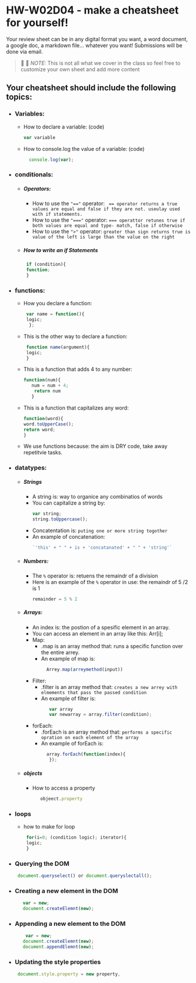 # HW-W02D04 - make a cheatsheet for yourself!

Your review sheet can be in any digital format you want, a word document, a google doc, a markdown file… whatever you want! Submissions will be done via email.

> 📢 📢  *NOTE:*  This is not all what we cover in the class so feel free to customize your own sheet and add more content

## Your cheatsheet should include the following topics:

* ### Variables:
  * How to declare a variable: (code)
    ```javascript
    var variable 
     ```
  * How to console.log the value of a variable: (code)
    ```javascript
      console.log(var);
     ```
     
* ### conditionals:
  * ##### Operators:
    * How to use the `"=="` operator: 
     ` == operator returns a true values are equal and false if they are not. useulay used with if statements.`
    * How to use the `"==="` operator: 
     `=== operattor retunes true if both values are equal and type- match, false if otherwise`
    * How to use the `">"` operator: 
        `greater than sign returns true is value of the left is large than the value on the right` 
   * ##### How to write an if Statements 
      ```javascript
       if (condition){
       function;
       }
       ```
 * ### functions:
    * How you declare a function: 
      ```javascript
       var name = function(){
       logic;
        };
       ```
    * This is the other way to declare a function: 
      ```javascript
       function name(argument){
       logic;
       }
       ```
    * This is a function that adds 4 to any number:
        ```javascript
        function(num){
           num = num + 4;
            return num
           }
        ```
    * This is a function that capitalizes any word: 
        ```javascript
       function(word){
       word.toUpperCase();
       return word;
       }
       ```
    * We use functions because:
     the aim is DRY code, take away repetitvie tasks. 
* ### datatypes:
  * ##### Strings
    * A string is: 
        way to organice any combinatios of words
    * You can capitalize a string by: 
        ```javascript
       var string;
       string.toUppercase();
       ```
    * Concatentation is: 
        `puting one or more string togother`
    * An example of concatenation: 
         ```javascript
        `'this' + " " + is + 'concatanated' + " " + 'string'`
       ```
  * ##### Numbers:
    * The `%` operator is: retuens the remaindr of a division 
    * Here is an example of the `%` operator in use: the remaindr of 5 /2  is 1 
       ```javascript
       remainder = 5 % 2
       ```
  * ##### Arrays:
    * An index is: the postion of a spesific element in an array.
    * You can access an element in an array like this: Arr[i];
    * Map:
      * .map is an array method that: 
         runs a specific function over the entire arrey.
      * An example of map is: 
        ```javascript
          Arrey.map(arreymethod(input))
         ```
    * Filter:
      * .filter is an array method that: 
          ` creates a new arrey with elmements that pass the passed condition `
      * An example of filter is: 
        ```javascript
           var array 
           var newarray = array.filter(condition);
         ```
    * forEach:
      * .forEach is an array method that: 
         ` performs a specific opration on each element of the array `
      *  An example of forEach is: 
         ```javascript
           array.forEach(function(index){
            });
         ```

   * ##### objects
     * How to access a property  
        ```javascript
           objeect.property
        ```
* ### loops
     *   how to make for loop 
         ```javascript
          for(i=0; (condition logic); iterator){
          logic;
          }
          ```
* ### Querying the DOM
  ```javascript
   document.queryselect() or document.queryslectall();
  ```
* ### Creating a new element in the DOM
  ```javascript
     var = new;
     document.createElemnt(new);
  ```
* ### Appending a new element to the DOM
  ```javascript
      var = new;
     document.createElemnt(new);
     document.appendElemnt(new);
  ```
* ### Updating the style properties
  ```javascript
   document.style.property = new property,
  ```
